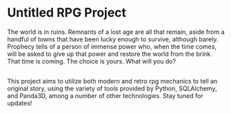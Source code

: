 # Untitled RPG Project

The world is in ruins. Remnants of a lost age are all that remain, aside from a handful of towns that have been lucky enough to survive, although barely. Prophecy tells of a person of immense power who, when the time comes, will be asked to give up that power and restore the world from the brink. That time is coming. The choice is yours. What will you do?

##

This project aims to utilize both modern and retro rpg mechanics to tell an original story, using the variety of tools provided by Python, SQLAlchemy, and Panda3D, among a number of other technologies. Stay tuned for updates!
